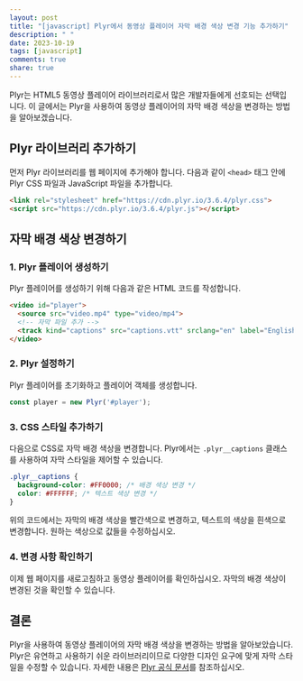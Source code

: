 ```yaml
---
layout: post
title: "[javascript] Plyr에서 동영상 플레이어 자막 배경 색상 변경 기능 추가하기"
description: " "
date: 2023-10-19
tags: [javascript]
comments: true
share: true
---
```


Plyr는 HTML5 동영상 플레이어 라이브러리로서 많은 개발자들에게 선호되는 선택입니다. 이 글에서는 Plyr을 사용하여 동영상 플레이어의 자막 배경 색상을 변경하는 방법을 알아보겠습니다.

## Plyr 라이브러리 추가하기

먼저 Plyr 라이브러리를 웹 페이지에 추가해야 합니다. 다음과 같이 `<head>` 태그 안에 Plyr CSS 파일과 JavaScript 파일을 추가합니다.

```html
<link rel="stylesheet" href="https://cdn.plyr.io/3.6.4/plyr.css">
<script src="https://cdn.plyr.io/3.6.4/plyr.js"></script>
```

## 자막 배경 색상 변경하기

### 1. Plyr 플레이어 생성하기

Plyr 플레이어를 생성하기 위해 다음과 같은 HTML 코드를 작성합니다.

```html
<video id="player">
  <source src="video.mp4" type="video/mp4">
  <!-- 자막 파일 추가 -->
  <track kind="captions" src="captions.vtt" srclang="en" label="English" default>
</video>
```

### 2. Plyr 설정하기

Plyr 플레이어를 초기화하고 플레이어 객체를 생성합니다.

```javascript
const player = new Plyr('#player');
```

### 3. CSS 스타일 추가하기

다음으로 CSS로 자막 배경 색상을 변경합니다. Plyr에서는 `.plyr__captions` 클래스를 사용하여 자막 스타일을 제어할 수 있습니다.

```css
.plyr__captions {
  background-color: #FF0000; /* 배경 색상 변경 */
  color: #FFFFFF; /* 텍스트 색상 변경 */
}
```

위의 코드에서는 자막의 배경 색상을 빨간색으로 변경하고, 텍스트의 색상을 흰색으로 변경합니다. 원하는 색상으로 값들을 수정하십시오.

### 4. 변경 사항 확인하기

이제 웹 페이지를 새로고침하고 동영상 플레이어를 확인하십시오. 자막의 배경 색상이 변경된 것을 확인할 수 있습니다.

## 결론

Plyr을 사용하여 동영상 플레이어의 자막 배경 색상을 변경하는 방법을 알아보았습니다. Plyr은 유연하고 사용하기 쉬운 라이브러리이므로 다양한 디자인 요구에 맞게 자막 스타일을 수정할 수 있습니다. 자세한 내용은 [Plyr 공식 문서](https://github.com/sampotts/plyr)를 참조하십시오.